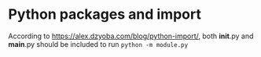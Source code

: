 # Python packages and import

According to https://alex.dzyoba.com/blog/python-import/, both __init__.py and __main__.py should be included to run `python -m module.py`